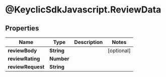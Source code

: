 # @KeyclicSdkJavascript.ReviewData

## Properties
Name | Type | Description | Notes
------------ | ------------- | ------------- | -------------
**reviewBody** | **String** |  | [optional] 
**reviewRating** | **Number** |  | 
**reviewRequest** | **String** |  | 


